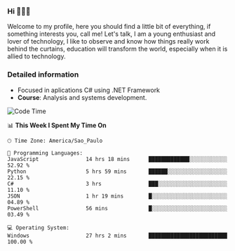 


### Hi 🙋🏽‍♂️

Welcome to my profile, here you should find a little bit of everything, if something interests you, call me! Let's talk,
I am a young enthusiast and lover of technology, I like to observe and know how things really work behind the curtains, 
education will transform the world, especially when it is allied to technology.

### Detailed information
* Focused in aplications C# using .NET Framework
* **Course**: Analysis and systems development.

<!--START_SECTION:waka-->
![Code Time](http://img.shields.io/badge/Code%20Time-428%20hrs%2025%20mins-blue)

📊 **This Week I Spent My Time On** 

```text
🕑︎ Time Zone: America/Sao_Paulo

💬 Programming Languages: 
JavaScript               14 hrs 18 mins      █████████████░░░░░░░░░░░░   52.92 % 
Python                   5 hrs 59 mins       ██████░░░░░░░░░░░░░░░░░░░   22.15 % 
C#                       3 hrs               ███░░░░░░░░░░░░░░░░░░░░░░   11.10 % 
JSON                     1 hr 19 mins        █░░░░░░░░░░░░░░░░░░░░░░░░   04.89 % 
PowerShell               56 mins             █░░░░░░░░░░░░░░░░░░░░░░░░   03.49 % 

💻 Operating System: 
Windows                  27 hrs 2 mins       █████████████████████████   100.00 % 
```


<!--END_SECTION:waka-->


